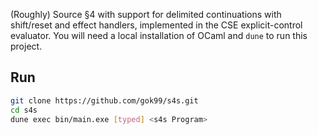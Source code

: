 (Roughly) Source §4 with support for delimited continuations with shift/reset and effect handlers, implemented in the CSE explicit-control evaluator. You will need a local installation of OCaml and `dune` to run this project.

## Run

```bash
git clone https://github.com/gok99/s4s.git
cd s4s
dune exec bin/main.exe [typed] <s4s Program>
```
